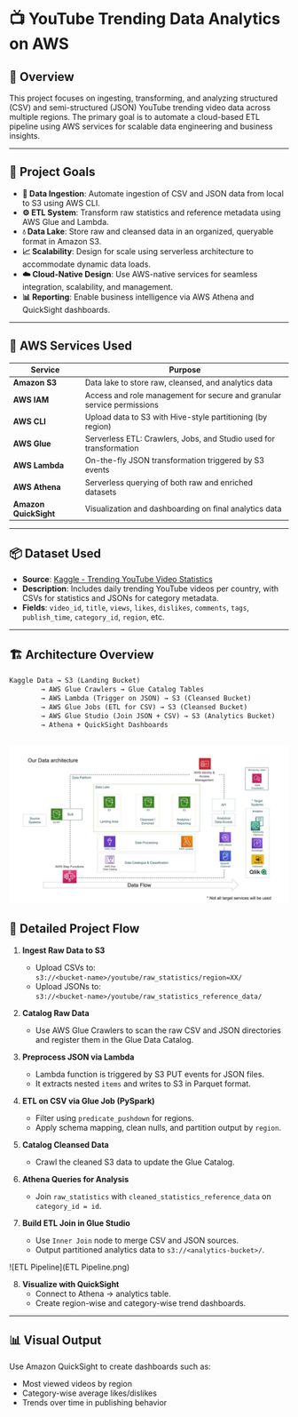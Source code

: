 
# 📺 YouTube Trending Data Analytics on AWS

## 🧠 Overview  
This project focuses on ingesting, transforming, and analyzing structured (CSV) and semi-structured (JSON) YouTube trending video data across multiple regions. The primary goal is to automate a cloud-based ETL pipeline using AWS services for scalable data engineering and business insights.

---

## 🎯 Project Goals

- **🔁 Data Ingestion**: Automate ingestion of CSV and JSON data from local to S3 using AWS CLI.
- **⚙️ ETL System**: Transform raw statistics and reference metadata using AWS Glue and Lambda.
- **💧 Data Lake**: Store raw and cleansed data in an organized, queryable format in Amazon S3.
- **📈 Scalability**: Design for scale using serverless architecture to accommodate dynamic data loads.
- **☁️ Cloud-Native Design**: Use AWS-native services for seamless integration, scalability, and management.
- **📊 Reporting**: Enable business intelligence via AWS Athena and QuickSight dashboards.

---

## 🧰 AWS Services Used

| Service       | Purpose                                                                 |
|---------------|-------------------------------------------------------------------------|
| **Amazon S3**     | Data lake to store raw, cleansed, and analytics data                      |
| **AWS IAM**       | Access and role management for secure and granular service permissions    |
| **AWS CLI**       | Upload data to S3 with Hive-style partitioning (by region)               |
| **AWS Glue**      | Serverless ETL: Crawlers, Jobs, and Studio used for transformation        |
| **AWS Lambda**    | On-the-fly JSON transformation triggered by S3 events                    |
| **AWS Athena**    | Serverless querying of both raw and enriched datasets                    |
| **Amazon QuickSight** | Visualization and dashboarding on final analytics data                       |

---

## 📦 Dataset Used

- **Source**: [Kaggle - Trending YouTube Video Statistics](https://www.kaggle.com/datasets/datasnaek/youtube-new)  
- **Description**: Includes daily trending YouTube videos per country, with CSVs for statistics and JSONs for category metadata.  
- **Fields**: `video_id`, `title`, `views`, `likes`, `dislikes`, `comments`, `tags`, `publish_time`, `category_id`, `region`, etc.

---

## 🏗️ Architecture Overview

```
Kaggle Data → S3 (Landing Bucket)
        → AWS Glue Crawlers → Glue Catalog Tables
        → AWS Lambda (Trigger on JSON) → S3 (Cleansed Bucket)
        → AWS Glue Jobs (ETL for CSV) → S3 (Cleansed Bucket)
        → AWS Glue Studio (Join JSON + CSV) → S3 (Analytics Bucket)
        → Athena + QuickSight Dashboards
```
![Architecture Diagram](Architecture-AWS.jpeg)
---

## 🔄 Detailed Project Flow

1. **Ingest Raw Data to S3**  
   - Upload CSVs to:  
     `s3://<bucket-name>/youtube/raw_statistics/region=XX/`  
   - Upload JSONs to:  
     `s3://<bucket-name>/youtube/raw_statistics_reference_data/`

2. **Catalog Raw Data**  
   - Use AWS Glue Crawlers to scan the raw CSV and JSON directories and register them in the Glue Data Catalog.

3. **Preprocess JSON via Lambda**  
   - Lambda function is triggered by S3 PUT events for JSON files.  
   - It extracts nested `items` and writes to S3 in Parquet format.

4. **ETL on CSV via Glue Job (PySpark)**  
   - Filter using `predicate_pushdown` for regions.
   - Apply schema mapping, clean nulls, and partition output by `region`.

5. **Catalog Cleansed Data**  
   - Crawl the cleaned S3 data to update the Glue Catalog.

6. **Athena Queries for Analysis**  
   - Join `raw_statistics` with `cleaned_statistics_reference_data` on `category_id = id`.

7. **Build ETL Join in Glue Studio**  
   - Use `Inner Join` node to merge CSV and JSON sources.
   - Output partitioned analytics data to `s3://<analytics-bucket>/`.
   
![ETL Pipeline](ETL Pipeline.png)

8. **Visualize with QuickSight**  
   - Connect to Athena → analytics table.
   - Create region-wise and category-wise trend dashboards.

---

## 📊 Visual Output

Use Amazon QuickSight to create dashboards such as:
- Most viewed videos by region
- Category-wise average likes/dislikes
- Trends over time in publishing behavior
